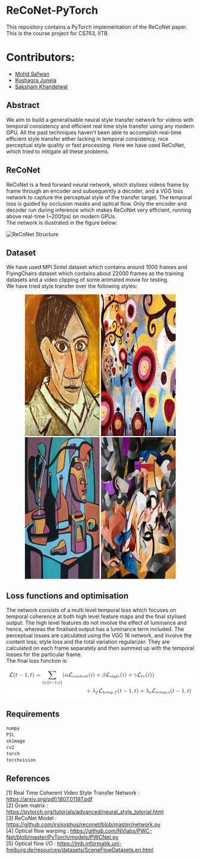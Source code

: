 # ReCoNet-PyTorch
This repository contains a PyTorch implementation of the ReCoNet paper. This is the course project for CS763, IITB.

# Contributors:
- [Mohd Safwan](https://github.com/safwankdb)
- [Kushagra Juneja](https://github.com/kushagra1729)
- [Saksham Khandelwal](https://github.com/skq024)

## Abstract
We aim to build a generalisable neural style transfer network for videos with temporal consistency and efficient real time style transfer using any modern GPU. All the past techniques haven't been able to accomplish real-time efficient style transfer either lacking in temporal consistency, nice perceptual style quality or fast processing. Here we have used ReCoNet, which tried to mitigate all these problems.
## ReCoNet
ReCoNet is a feed forward neural network, which stylises videos frame by frame through an encoder and subsequently a decoder, and a VGG loss network to capture the perceptual style of the transfer target. The temporal loss is guided by occlusion masks and optical flow. Only the encoder and decoder run during inference which makes ReCoNet very efficient, running above real-time (~200fps) on modern GPUs.<br>
The network is illustrated in the figure below:<br>

![ReCoNet Structure](https://github.com/skq024/Real-time-Coherent-Style-Transfer-For-Videos/blob/master/network.png)

## Dataset
We have used MPI Sintel dataset which contains around 1000 frames and FlyingChairs dataset which contains about 22000 frames as the training datasets and a video clipping of some animated movie for testing.<br>
We have tried style transfer over the following styles:<br>
<div align='center'>
  <img src="styles/autoportrait.jpg" alt="autoportrait" height="380"  width="200"/>
  <img src="styles/candy.jpg" alt="candy" height="380" width="200"/>
  <img src="styles/composition.jpg" alt="composition" height="380" width="200"/>
  <img src="styles/edtaonisl.jpg" alt="edtaonisl" height="380" width="200"/>
</div>

## Loss functions and optimisation
The network consists of a multi level temporal loss which focuses on temporal coherence at both high level feature maps and the final stylised output. The high level features do not involve the effect of luminance and hence, whereas the finalised output has a luminance term included. The perceptual losses are calculated using the VGG 16 network, and involve the content loss, style loss and the total variation regularizer. They are calculated on each frame separately and then summed up with the temporal losses for the particular frame.<br>
The final loss function is:<br>
 <div align='center'>
   <img src="finalloss.png" alt="edtaonisl" align='center' width="700"/>
</div>

## Requirements
```bash
numpy
PIL
skimage
cv2
torch
torchvision
```
## References
[1] Real Time Coherent Video Style Transfer Network : https://arxiv.org/pdf/1807.01197.pdf <br>
[2] Gram matrix : https://pytorch.org/tutorials/advanced/neural_style_tutorial.html <br>
[3] ReCoNet Model : https://github.com/irsisyphus/reconet/blob/master/network.py <br>
[4] Optical flow warping : https://github.com/NVlabs/PWC-Net/blob/master/PyTorch/models/PWCNet.py<br>
[5] Optical flow I/O : https://lmb.informatik.uni-freiburg.de/resources/datasets/SceneFlowDatasets.en.html
